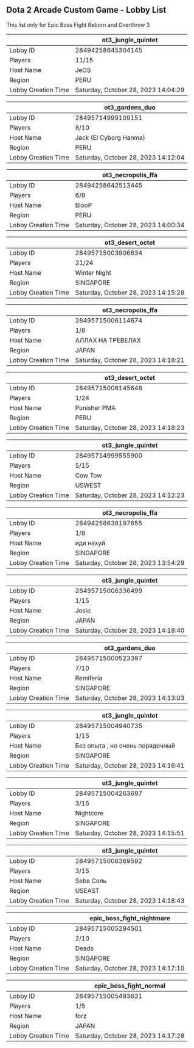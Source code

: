 ## Dota 2 Arcade Custom Game - Lobby List

This list only for Epic Boss Fight Reborn and Overthrow 3

|  | ot3_jungle_quintet |
| ------ | ------ |
| Lobby ID | 28494258645304145 |
| Players | 11/15 |
| Host Name | JeOS |
| Region | PERU |
| Lobby Creation Time | Saturday, October 28, 2023 14:04:29 |


|  | ot3_gardens_duo |
| ------ | ------ |
| Lobby ID | 28495714999109151 |
| Players | 8/10 |
| Host Name | Jack (El Cyborg Hanma) |
| Region | PERU |
| Lobby Creation Time | Saturday, October 28, 2023 14:12:04 |


|  | ot3_necropolis_ffa |
| ------ | ------ |
| Lobby ID | 28494258642513445 |
| Players | 6/8 |
| Host Name | BlooP |
| Region | PERU |
| Lobby Creation Time | Saturday, October 28, 2023 14:00:34 |


|  | ot3_desert_octet |
| ------ | ------ |
| Lobby ID | 28495715003906634 |
| Players | 21/24 |
| Host Name | Winter Night |
| Region | SINGAPORE |
| Lobby Creation Time | Saturday, October 28, 2023 14:15:28 |


|  | ot3_necropolis_ffa |
| ------ | ------ |
| Lobby ID | 28495715006114674 |
| Players | 1/8 |
| Host Name | АЛЛАХ НА ТРЕВЕЛАХ |
| Region | JAPAN |
| Lobby Creation Time | Saturday, October 28, 2023 14:18:21 |


|  | ot3_desert_octet |
| ------ | ------ |
| Lobby ID | 28495715006145648 |
| Players | 1/24 |
| Host Name | Punisher PMA |
| Region | PERU |
| Lobby Creation Time | Saturday, October 28, 2023 14:18:23 |


|  | ot3_jungle_quintet |
| ------ | ------ |
| Lobby ID | 28495714999555900 |
| Players | 5/15 |
| Host Name | Cow Tow |
| Region | USWEST |
| Lobby Creation Time | Saturday, October 28, 2023 14:12:23 |


|  | ot3_necropolis_ffa |
| ------ | ------ |
| Lobby ID | 28494258638197655 |
| Players | 1/8 |
| Host Name | иди нахуй |
| Region | SINGAPORE |
| Lobby Creation Time | Saturday, October 28, 2023 13:54:29 |


|  | ot3_jungle_quintet |
| ------ | ------ |
| Lobby ID | 28495715006336499 |
| Players | 1/15 |
| Host Name | Josie |
| Region | JAPAN |
| Lobby Creation Time | Saturday, October 28, 2023 14:18:40 |


|  | ot3_gardens_duo |
| ------ | ------ |
| Lobby ID | 28495715000523397 |
| Players | 7/10 |
| Host Name | Remiferia |
| Region | SINGAPORE |
| Lobby Creation Time | Saturday, October 28, 2023 14:13:03 |


|  | ot3_jungle_quintet |
| ------ | ------ |
| Lobby ID | 28495715004940735 |
| Players | 1/15 |
| Host Name | Без опыта , но очень порядочный |
| Region | SINGAPORE |
| Lobby Creation Time | Saturday, October 28, 2023 14:16:41 |


|  | ot3_jungle_quintet |
| ------ | ------ |
| Lobby ID | 28495715004263697 |
| Players | 3/15 |
| Host Name | Nightcore |
| Region | SINGAPORE |
| Lobby Creation Time | Saturday, October 28, 2023 14:15:51 |


|  | ot3_jungle_quintet |
| ------ | ------ |
| Lobby ID | 28495715006369592 |
| Players | 3/15 |
| Host Name | Seba Соль |
| Region | USEAST |
| Lobby Creation Time | Saturday, October 28, 2023 14:18:43 |


|  | epic_boss_fight_nightmare |
| ------ | ------ |
| Lobby ID | 28495715005294501 |
| Players | 2/10 |
| Host Name | Deads |
| Region | SINGAPORE |
| Lobby Creation Time | Saturday, October 28, 2023 14:17:10 |


|  | epic_boss_fight_normal |
| ------ | ------ |
| Lobby ID | 28495715005493631 |
| Players | 1/5 |
| Host Name | forz |
| Region | JAPAN |
| Lobby Creation Time | Saturday, October 28, 2023 14:17:28 |


